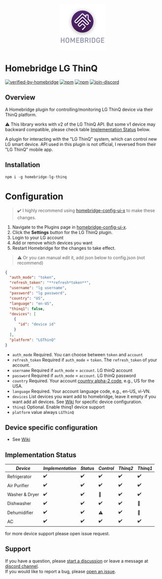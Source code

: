 
<p align="center">
<img src="https://github.com/homebridge/branding/raw/master/logos/homebridge-wordmark-logo-vertical.png" width="150">
</p>


# Homebridge LG ThinQ

[![verified-by-homebridge](https://badgen.net/badge/homebridge/verified/purple)](https://github.com/homebridge/homebridge/wiki/Verified-Plugins)
[![npm](https://img.shields.io/npm/v/homebridge-lg-thinq/latest?label=latest)](https://www.npmjs.com/package/homebridge-lg-thinq)
[![npm](https://img.shields.io/npm/dt/homebridge-lg-thinq)](https://www.npmjs.com/package/homebridge-lg-thinq)
[![join-discord](https://badgen.net/badge/icon/discord?icon=discord&label=homebridge-lg-thinq)](https://discord.gg/wEfQpCDtS7)

## Overview

A Homebridge plugin for controlling/monitoring LG ThinQ device via their ThinQ platform.

⚠️ This library works with v2 of the LG ThinQ API. But some v1 device may backward compatible, please check table [Implementation Status](#implementation-status) below.

A plugin for interacting with the "LG ThinQ" system, which can control new LG smart device. API used in this plugin is not official, I reversed from their "LG ThinQ" mobile app.

## Installation

```
npm i -g homebridge-lg-thinq
```

# Configuration

> ✔️ I highly recommend using [homebridge-config-ui-x](https://github.com/oznu/homebridge-config-ui-x#readme) to make these changes.

1. Navigate to the Plugins page in [homebridge-config-ui-x](https://github.com/oznu/homebridge-config-ui-x).
2. Click the **Settings** button for the LG ThinQ plugin.
3. Login to your LG account
4. Add or remove which devices you want
5. Restart Homebridge for the changes to take effect.

> ⚠️ Or you can manual edit it, add json below to config.json (not recommend)
```json
{
  "auth_mode": "token",
  "refresh_token": "**refresh*token**",
  "username": "lg username",
  "password": "lg password",
  "country": "US",
  "language": "en-US",
  "thinq1": false,
  "devices": [
	{
	  "id": "device id"
	}
  ],
  "platform": "LGThinQ"
}
```
- `auth_mode` Required. You can choose between `token` and `account`
- `refresh_token` Required if `auth_mode` = `token`. The `refresh_token` of your account.
- `username` Required if `auth_mode` = `account`. LG thinQ account
- `password` Required if `auth_mode` = `account`. LG thinQ password
- `country` Required. Your account [country alpha-2 code](https://www.countrycode.org/), e.g., US for the USA.
- `language` Required. Your account language code, e.g., en-US, vi-VN.
- `devices` List devices you want add to homebridge, leave it empty if you want add all devices. See [Wiki](https://github.com/nVuln/homebridge-lg-thinq/wiki/Wiki) for specific device configuration.
- `thinq1` Optional. Enable thinq1 device support
- `platform` value always `LGThinQ`

## Device specific configuration

* See [Wiki](https://github.com/nVuln/homebridge-lg-thinq/wiki/Wiki)

## Implementation Status

| *Device* | *Implementation* | *Status* | *Control* | *Thinq2* | *Thinq1* |
| --- | --- | --- | --- | --- | --- |
| Refrigerator | ✔️ | ✔️ | ✔️ | ✔️ | ✔️ |
| Air Purifier | ✔️ | ✔️ | ✔️ | ✔️ | ✔️ |
| Washer & Dryer | ✔️ | ✔️ | 🚫 | ✔️ | ✔️ |
| Dishwasher | ✔️ | ✔️ | ✔️ | ✔️ | 🚫 |
| Dehumidifier | ✔️ | ✔️ | ⚠️ | ✔️ | 🚫 |
| AC | ✔️ | ✔️ | ✔️ | ✔️ | ✔️ |

for more device support please open issue request.

## Support

If you have a question, please [start a discussion](https://github.com/nVuln/homebridge-lg-thinq/discussions/new) or leave a message at [discord channel](https://discord.gg/wEfQpCDtS7).  
If you would like to report a bug, please [open an issue](https://github.com/nVuln/homebridge-lg-thinq/issues/new/choose).
